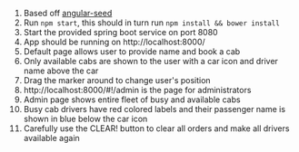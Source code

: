 1. Based off [angular-seed](https://github.com/angular/angular-seed)
1. Run `npm start`, this should in turn run `npm install && bower install`
1. Start the provided spring boot service on port 8080
1. App should be running on http://localhost:8000/
1. Default page allows user to provide name and book a cab
1. Only available cabs are shown to the user with a car icon and driver name above the car
1. Drag the marker around to change user's position
1. http://localhost:8000/#!/admin is the page for administrators
1. Admin page shows entire fleet of busy and available cabs
1. Busy cab drivers have red colored labels and their passenger name is shown in blue below the car icon
1. Carefully use the CLEAR! button to clear all orders and make all drivers available again
